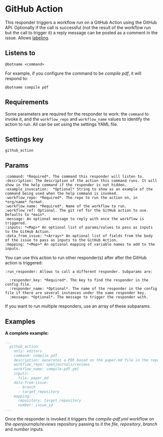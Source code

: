 GitHub Action
=============

This responder triggers a workflow run on a GitHub Action using the GitHub API. Optionally if the call is successful (not the result of the workflow run but the call to trigger it) a reply message can be posted as a comment in the issue.
Allows [labeling](../labeling).

## Listens to

```
@botname <command>
```

For example, if you configure the command to be _compile pdf_, it will respond to:
```
@botname compile pdf
```

## Requirements

Some parameters are required for the responder to work: the `command` to invoke it, and the `workflow_repo` and `workflow_name` values to identify the action to run. All can be set using the settings YAML file.

## Settings key

`github_action`

## Params
```eval_rst
:command: *Required*. The command this responder will listen to.
:description: The description of the action this command runs. It will show in the help command if the responder is not hidden.
:example_invocation:  *Optional* String to show as an example of the command being used when the help command is invoked.
:workflow_repo: *Required*. The repo to run the action on, in *org/name* format.
:workflow_name: *Required*. Name of the workflow to run.
:workflow_ref: Optional. The git ref for the GitHub action to use. Defaults to *main*.
:message: An optional message to reply with once the workflow is triggered.
:inputs: *<Map>* An optional list of params/values to pass as inputs to the GitHub Action.
:data_from_issue: *<Array>* An optional list of fields from the body of the issue to pass as inputs to the GitHub Action.
:mapping: *<Map>* An optional mapping of variable names to add to the inputs.

```

You can use this action to run other responder(s) after after the GitHub action is triggered:

```eval_rst
:run_responder: Allows to call a different responder. Subparams are:

  :responder_key: *Required*. The key to find the responder in the config file.
  :responder_name: *Optional*. The name of the responder in the config file if there are several instances under the same responder key.
  :message: *Optional*. The message to trigger the responder with.

```
If you want to run multiple responders, use an array of these subparams.


## Examples

**A complete example:**
```yaml
...
  github_action:
    only: editors
    command: compile pdf
    description: Generates a PDF based on the paper.md file in the repository
    workflow_repo: openjournals/reviews
    workflow_name: compile-pdf.yml
    inputs:
      file: paper.md
    data-from-issue:
      - branch
      - target_repository
    mapping:
      repository: target_repository
      number: issue_id
...
```
Once the responder is invoked it triggers the _compile-pdf.yml_ workflow on the _openjournals/reviews_ repository passing to it the _file_, _repository_, _branch_ and _number_ inputs.

